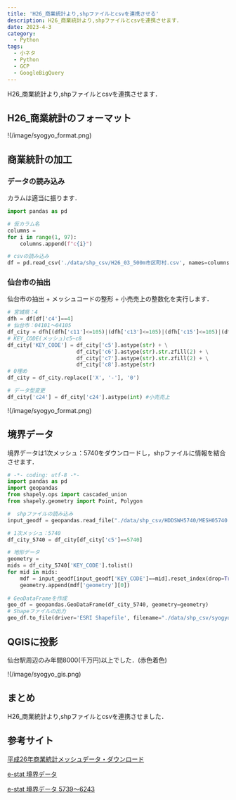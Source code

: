 ```yaml
---
title: 'H26_商業統計より,shpファイルとcsvを連携させる'
description: H26_商業統計より,shpファイルとcsvを連携させます．
date: 2023-4-3
category: 
  - Python
tags:
  - 小ネタ
  - Python
  - GCP
  - GoogleBigQuery
---
```

H26_商業統計より,shpファイルとcsvを連携させます．

<!-- https://www.hamlet-engineer.com -->
<!-- !(/image/ChordDiagram.png) -->

<!-- more -->

<ClientOnly>
  <CallInArticleAdsense />
</ClientOnly>



## H26_商業統計のフォーマット

!(/image/syogyo_format.png) 

## 商業統計の加工

### データの読み込み
カラムは適当に振ります．
```python
import pandas as pd

# 仮カラム名
columns = 
for i in range(1, 97):
    columns.append(f"c{i}")

# csvの読み込み
df = pd.read_csv('./data/shp_csv/H26_03_500m市区町村.csv', names=columns)
```

### 仙台市の抽出
仙台市の抽出 + メッシュコードの整形 + 小売売上の整数化を実行します．
```python
# 宮城県：4
dfh = df[df['c4']==4]
# 仙台市：04101〜04105
df_city = dfh[(dfh['c11']<=105)|(dfh['c13']<=105)|(dfh['c15']<=105)|(dfh['c17']<=105)]
# KEY_CODE(メッシュ)c5~c8
df_city['KEY_CODE'] = df_city['c5'].astype(str) + \
                      df_city['c6'].astype(str).str.zfill(2) + \
                      df_city['c7'].astype(str).str.zfill(2) + \
                      df_city['c8'].astype(str)
# 0埋め
df_city = df_city.replace(['X', '-'], '0')

# データ型変更
df_city['c24'] = df_city['c24'].astype(int) #小売売上
```

!(/image/syogyo_format.png) 

## 境界データ
境界データは1次メッシュ：5740をダウンロードし，shpファイルに情報を結合させます．
```python
# -*- coding: utf-8 -*-
import pandas as pd
import geopandas
from shapely.ops import cascaded_union
from shapely.geometry import Point, Polygon

#  shpファイルの読み込み
input_geodf = geopandas.read_file("./data/shp_csv/HDDSWH5740/MESH05740.shp")

# 1次メッシュ：5740
df_city_5740 = df_city[df_city['c5']==5740]

# 地形データ
geometry = 
mids = df_city_5740['KEY_CODE'].tolist()
for mid in mids:
    mdf = input_geodf[input_geodf['KEY_CODE']==mid].reset_index(drop=True)
    geometry.append(mdf['geometry'][0])
    
# GeoDataFrameを作成
geo_df = geopandas.GeoDataFrame(df_city_5740, geometry=geometry)
# Shapeファイルの出力
geo_df.to_file(driver='ESRI Shapefile', filename="./data/shp_csv/syogyo_sendai_mesh.shp")
```

## QGISに投影
仙台駅周辺のみ年間8000(千万円)以上でした．(赤色着色)

!(/image/syogyo_gis.png) 

## まとめ
H26_商業統計より,shpファイルとcsvを連携させました．

## 参考サイト
[平成26年商業統計メッシュデータ・ダウンロード](https://www.meti.go.jp/statistics/tyo/syougyo/mesh/download.html)

[e-stat 境界データ](https://www.e-stat.go.jp/gis/statmap-search?type=2)

[e-stat 境界データ 5739〜6243](https://www.e-stat.go.jp/gis/statmap-search?page=7&type=2&aggregateUnitForBoundary=H&coordsys=1&format=shape)


<ClientOnly>
  <CallInArticleAdsense />
</ClientOnly>




